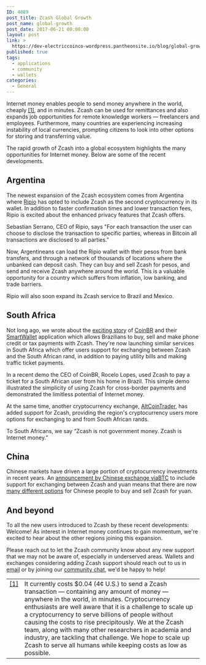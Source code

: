 ```yaml
---
ID: 4889
post_title: Zcash Global Growth
post_name: global-growth
post_date: 2017-06-21 00:00:00
layout: post
link: >
  https://dev-electriccoinco-wordpress.pantheonsite.io/blog/global-growth/
published: true
tags:
  - applications
  - community
  - wallets
categories:
  - General
---
```

<p>Internet money enables people to send money anywhere in the world, cheaply <a class="footnote-reference" href="#id2" id="id1">[1]</a>, and in minutes. Zcash can be used for remittances and also expands job opportunities for remote knowledge workers — freelancers and employees. Furthermore, many countries are experiencing increasing instability of local currencies, prompting citizens to look into other options for storing and transferring value.</p>
<p>The rapid growth of Zcash into a global ecosystem highlights the many opportunities for Internet money. Below are some of the recent developments.</p>
<div class="section" id="argentina">
<h2>Argentina</h2>
<p>The newest expansion of the Zcash ecosystem comes from Argentina where <a class="reference external" href="https://www.ripio.com/">Ripio</a> has opted to include Zcash as the second cryptocurrency in its wallet. In addition to faster confirmation times and lower transaction fees, Ripio is excited about the enhanced privacy features that Zcash offers.</p>
<p>Sebastian Serrano, CEO of Ripio, says "For each transaction the user can choose to disclose the transaction to specific parties, whereas in Bitcoin all transactions are disclosed to all parties."</p>
<p>Now, Argentineans can load the Ripio wallet with their pesos from bank transfers, and through a network of thousands of locations where the unbanked can deposit cash. They can buy and sell Zcash for pesos, and send and receive Zcash anywhere around the world. This is a valuable opportunity for a country which suffers from inflation, low banking, and trade barriers.</p>
<p>Ripio will also soon expand its Zcash service to Brazil and Mexico.</p>
</div>
<div class="section" id="south-africa">
<h2>South Africa</h2>
<p>Not long ago, we wrote about the <a class="reference external" href="/blog/zcash-in-brazil-and-south-africa/">exciting story</a> of <a class="reference external" href="https://coinbr.net/">CoinBR</a> and their <a class="reference external" href="https://coinbr.io/">SmartWallet</a> application which allows Brazilians to buy, sell and make phone credit or tax payments with Zcash. They're now launching similar services in South Africa which offer users support for exchanging between Zcash and the South African rand, in addition to paying utility bills and making traffic ticket payments.</p>
<p>In a recent demo the CEO of CoinBR, Rocelo Lopes, used Zcash to pay a ticket for a South African user from his home in Brazil. This simple demo illustrated the simplicity of using Zcash for cross-border payments and demonstrated the limitless potential of Internet money.</p>
<p>At the same time, another cryptocurrency exchange, <a class="reference external" href="https://www.altcointrader.co.za/">AltCoinTrader</a>, has added support for Zcash, providing the region's cryptocurrency users more options for exchanging to and from South African rands.</p>
<p>To South Africans, we say “Zcash is not government money. Zcash is Internet money.”</p>
</div>
<div class="section" id="china">
<h2>China</h2>
<p>Chinese markets have driven a large portion of cryptocurrency investments in recent years. An <a class="reference external" href="https://medium.com/@ViaBTC/announcement-of-releasing-zec-cny-trading-pair-on-viabtc-88b3e707b1b4">announcement by Chinese exchange viaBTC</a> to include support for exchanging between Zcash and yuan means that there are now <a class="reference external" href="https://www.zcashcommunity.com/markets/">many different options</a> for Chinese people to buy and sell Zcash for yuan.</p>
</div>
<div class="section" id="and-beyond">
<h2>And beyond</h2>
<p>To all the new users introduced to Zcash by these recent developments: Welcome! As interest in Internet money continues to gain momentum, we're excited to hear about the other regions joining this expansion.</p>
<p>Please reach out to let the Zcash community know about any new support that we may not be aware of, especially in underserved areas. Wallets and exchanges considering adding Zcash support should reach out to us in <a class="reference external" href="mailto:info@z.cash">email</a> or by joining our <a class="reference external" href="https://chat.zcashcommunity.com">community chat</a>, we'd be happy to help!</p>
<table class="docutils footnote" frame="void" id="id2" rules="none">
<colgroup>
<col class="label">
<col></colgroup>
<tbody valign="top">
<tr>
<td class="label"><a class="fn-backref" href="#id1">[1]</a></td>
<td>It currently costs $0.04 (4¢ U.S.) to send a Zcash transaction — containing any amount of money — anywhere in the world, in minutes. Cryptocurrency enthusiasts are well aware that it is a challenge to scale up a cryptocurrency to serve billions of people without causing the costs to rise precipitously. We at the Zcash team, along with many other researchers in academia and industry, are tackling that challenge. We hope to scale up Zcash to serve all humans while keeping costs as low as possible.</td>
</tr>
</tbody>
</table>
</div>
